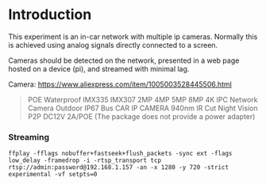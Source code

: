# Introduction

This experiment is an in-car network with multiple ip cameras. Normally this is achieved using analog signals directly connected to a screen.

Cameras should be detected on the network, presented in a web page hosted on a device (pi), and streamed with minimal lag.

Camera: https://www.aliexpress.com/item/1005003528445506.html
> POE Waterproof IMX335 IMX307 2MP 4MP 5MP 8MP 4K IPC Network Camera Outdoor IP67 Bus CAR IP CAMERA 940nm IR Cut Night Vision P2P
> DC12V 2A/POE (The package does not provide a power adapter)

### Streaming

```
ffplay -fflags nobuffer+fastseek+flush_packets -sync ext -flags low_delay -framedrop -i -rtsp_transport tcp rtsp://admin:password@192.168.1.157 -an -x 1280 -y 720 -strict experimental -vf setpts=0
```
